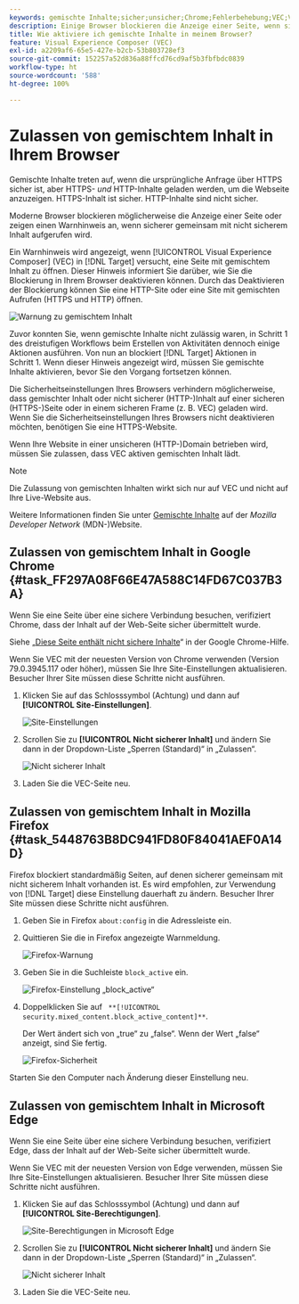```yaml
---
keywords: gemischte Inhalte;sicher;unsicher;Chrome;Fehlerbehebung;VEC;Visual Experience Composer;unsecure;http;https;Firefox;Internet Explorer
description: Einige Browser blockieren die Anzeige einer Seite, wenn sicherer Inhalt mit unsicherem Inhalt gemischt wird. Erfahren Sie, wie Sie gemischte Inhalte in Chrome, Firefox und Edge aktivieren.
title: Wie aktiviere ich gemischte Inhalte in meinem Browser?
feature: Visual Experience Composer (VEC)
exl-id: a2209af6-65e5-427e-b2cb-53b803728ef3
source-git-commit: 152257a52d836a88ffcd76cd9af5b3fbfbdc0839
workflow-type: ht
source-wordcount: '588'
ht-degree: 100%

---
```


# Zulassen von gemischtem Inhalt in Ihrem Browser

Gemischte Inhalte treten auf, wenn die ursprüngliche Anfrage über HTTPS sicher ist, aber HTTPS- *und* HTTP-Inhalte geladen werden, um die Webseite anzuzeigen. HTTPS-Inhalt ist sicher. HTTP-Inhalte sind nicht sicher.

Moderne Browser blockieren möglicherweise die Anzeige einer Seite oder zeigen einen Warnhinweis an, wenn sicherer gemeinsam mit nicht sicherem Inhalt aufgerufen wird.

Ein Warnhinweis wird angezeigt, wenn [!UICONTROL Visual Experience Composer] (VEC) in [!DNL Target] versucht, eine Seite mit gemischtem Inhalt zu öffnen. Dieser Hinweis informiert Sie darüber, wie Sie die Blockierung in Ihrem Browser deaktivieren können. Durch das Deaktivieren der Blockierung können Sie eine HTTP-Site oder eine Site mit gemischten Aufrufen (HTTPS und HTTP) öffnen.

![Warnung zu gemischtem Inhalt](/help/main/c-experiences/c-visual-experience-composer/r-troubleshoot-composer/assets/mixed_content_warning.png)

Zuvor konnten Sie, wenn gemischte Inhalte nicht zulässig waren, in Schritt 1 des dreistufigen Workflows beim Erstellen von Aktivitäten dennoch einige Aktionen ausführen. Von nun an blockiert [!DNL Target] Aktionen in Schritt 1. Wenn dieser Hinweis angezeigt wird, müssen Sie gemischte Inhalte aktivieren, bevor Sie den Vorgang fortsetzen können.

Die Sicherheitseinstellungen Ihres Browsers verhindern möglicherweise, dass gemischter Inhalt oder nicht sicherer (HTTP-)Inhalt auf einer sicheren (HTTPS-)Seite oder in einem sicheren Frame (z. B. VEC) geladen wird. Wenn Sie die Sicherheitseinstellungen Ihres Browsers nicht deaktivieren möchten, benötigen Sie eine HTTPS-Website.

Wenn Ihre Website in einer unsicheren (HTTP-)Domain betrieben wird, müssen Sie zulassen, dass VEC aktiven gemischten Inhalt lädt.

>[!NOTE]
>
>Die Zulassung von gemischten Inhalten wirkt sich nur auf VEC und nicht auf Ihre Live-Website aus.

Weitere Informationen finden Sie unter [Gemischte Inhalte](https://developer.mozilla.org/en-US/docs/Web/Security/Mixed_content) auf der *Mozilla Developer Network* (MDN-)Website.

## Zulassen von gemischtem Inhalt in Google Chrome {#task_FF297A08F66E47A588C14FD67C037B3A}

Wenn Sie eine Seite über eine sichere Verbindung besuchen, verifiziert Chrome, dass der Inhalt auf der Web-Seite sicher übermittelt wurde.

Siehe „[Diese Seite enthält nicht sichere Inhalte](https://support.google.com/chrome/answer/1342714?hl=de)“ in der Google Chrome-Hilfe.

Wenn Sie VEC mit der neuesten Version von Chrome verwenden (Version 79.0.3945.117 oder höher), müssen Sie Ihre Site-Einstellungen aktualisieren. Besucher Ihrer Site müssen diese Schritte nicht ausführen.

1. Klicken Sie auf das Schlosssymbol (Achtung) und dann auf **[!UICONTROL Site-Einstellungen]**.

   ![Site-Einstellungen](/help/main/c-experiences/c-visual-experience-composer/r-troubleshoot-composer/assets/site-settings.png)

1. Scrollen Sie zu **[!UICONTROL Nicht sicherer Inhalt]** und ändern Sie dann in der Dropdown-Liste „Sperren (Standard)“ in „Zulassen“.

   ![Nicht sicherer Inhalt](/help/main/c-experiences/c-visual-experience-composer/r-troubleshoot-composer/assets/insecure-content.png)

1. Laden Sie die VEC-Seite neu.

## Zulassen von gemischtem Inhalt in Mozilla Firefox {#task_5448763B8DC941FD80F84041AEF0A14D}

Firefox blockiert standardmäßig Seiten, auf denen sicherer gemeinsam mit nicht sicherem Inhalt vorhanden ist. Es wird empfohlen, zur Verwendung von [!DNL Target] diese Einstellung dauerhaft zu ändern. Besucher Ihrer Site müssen diese Schritte nicht ausführen.

1. Geben Sie in Firefox `about:config` in die Adressleiste ein.
1. Quittieren Sie die in Firefox angezeigte Warnmeldung.

   ![Firefox-Warnung](/help/main/c-experiences/c-visual-experience-composer/r-troubleshoot-composer/assets/firefox.png)

1. Geben Sie in die Suchleiste `block_active` ein.

   ![Firefox-Einstellung „block_active“](/help/main/c-experiences/c-visual-experience-composer/r-troubleshoot-composer/assets/firefox3.png)

1. Doppelklicken Sie auf ` **[!UICONTROL security.mixed_content.block_active_content]**`.

   Der Wert ändert sich von „true“ zu „false“. Wenn der Wert „false“ anzeigt, sind Sie fertig.

   ![Firefox-Sicherheit](/help/main/c-experiences/c-visual-experience-composer/r-troubleshoot-composer/assets/firefox2.png)

Starten Sie den Computer nach Änderung dieser Einstellung neu.

## Zulassen von gemischtem Inhalt in Microsoft Edge

Wenn Sie eine Seite über eine sichere Verbindung besuchen, verifiziert Edge, dass der Inhalt auf der Web-Seite sicher übermittelt wurde.

Wenn Sie VEC mit der neuesten Version von Edge verwenden, müssen Sie Ihre Site-Einstellungen aktualisieren. Besucher Ihrer Site müssen diese Schritte nicht ausführen.

1. Klicken Sie auf das Schlosssymbol (Achtung) und dann auf **[!UICONTROL Site-Berechtigungen]**.

   ![Site-Berechtigungen in Microsoft Edge](/help/main/c-experiences/c-visual-experience-composer/r-troubleshoot-composer/assets/ms-edge.png)

1. Scrollen Sie zu **[!UICONTROL Nicht sicherer Inhalt]** und ändern Sie dann in der Dropdown-Liste „Sperren (Standard)“ in „Zulassen“.

   ![Nicht sicherer Inhalt](/help/main/c-experiences/c-visual-experience-composer/r-troubleshoot-composer/assets/ms-edge-2.png)

1. Laden Sie die VEC-Seite neu.
